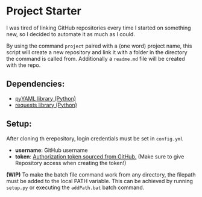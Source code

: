 Project Starter
===============

I was tired of linking GitHub repositories every time I started on something new, so I decided to automate it as much as I could.

By using the command `project` paired with a (one word) project name, this script will create a new repository and link it with a folder in the directory the command is called from. Additionally a `readme.md` file will be created with the repo.

## Dependencies:

- [pyYAML library (Python)](https://pyyaml.org/)
- [requests library (Python)](https://2.python-requests.org/en/master/)

## Setup:

After cloning th erepository, login credentials must be set in `config.yml`
- **username**: GitHub username
- **token**: [Authorization token sourced from GitHub.](https://github.com/settings/tokens) (Make sure to give Repository access when creating the token!)

**(WIP)** To make the batch file command work from any directory, the filepath must be added to the local PATH variable. This can be achieved by running `setup.py` or executing the `addPath.bat` batch command.
